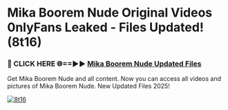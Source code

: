 # Mika Boorem Nude Original Videos 0nlyFans Leaked - Files Updated! (8t16)

<h3>🔴 CLICK HERE 🌐==►► <a href="https://tinyurl.com/52m3yx9h" rel="nofollow">Mika Boorem Nude Updated Files</a></h3>

Get Mika Boorem Nude and all content. Now you can access all videos and pictures of Mika Boorem Nude. New Updated Files 2025!

[![8t16](https://i.imgur.com/TnHtlc8.gif)](https://tinyurl.com/52m3yx9h)
